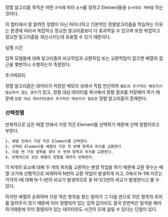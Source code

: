 정렬 알고리즘 목적은 어떤 `규칙`에 따라 `순서`를 정하고 Element들을 `순서대로 재배열` 하는 것이다.

이 챕터에서 잘 알려진 정렬이 아닌 마이너하고 기본적인 정렬알고리즘을 학습하는 이유는 환경에 따라서 복잡하고 정교한 알고리즘보다 더 효과적일 수 있으며 또한 복잡하고 정교한 알고리즘을 개선시키는데 유용할 수 있기 때문이다.

실행 시간

입력 모델들에 대해 알고리즘의 비교작업과 교환작업 또는 교환작업이 없으면 배열의 접근을 몇번이나 수행하는지 측정한다.

추가메모리

정렬 알고리즘은 데이터가 저장된 메모리 상에서 직접 연산하여 `별도의 추가적인 메모리가 필요하지 않는 경우`가 있고, 정렬 대상 데이터를 복사해서 정렬 결과를 저장해야 하기 때문에 `정렬 대상 데이터만큼의 추가적인 메모리가 필요한` 정렬 알고리즘이 존재한다.



### 선택정렬

반복적으로 남은 배열 안에서 가장 작은 Element를 선택하기 때문에 선택 정렬이라고 부른다.

```
1. 배열 안에서 가장 작은 Element를 선택한다.
2. 선택된 Element를 배열의 가장 첫 번째 항목과 위치를 교환한다
3. 다음 번 가장 항목을 찾아 두 번재 항목과 위치를 교환한다.
4. 반복적으로 모든 배열이 정렬될 때까지 반복한다.
```

각 N개의 요소에 대해  두 개의 위치를 교환하는 변경 작업을 하기 때문에 교환 횟수는 배열 크기에 선형적으로 비례하여 N번의 교환 작업이 발생하게 되고, 0에서 N-1에 이르는 각각의 i에 대해 N-1-i번의 비교가 발생하므로 총 N^2/2번의 비교가 발생한다고 볼 수 있다.

하지만 배열의 순회하며 가장 작은 항목을 찾는 절차가 그 다음 번으로 작은 항목의 위치를 알려주지 않기 때문에 이미 정렬되어 있는 입력 값이라도 결국 한번씩은 탐색을 해야하기때문에 이미 정렬되어 있는 데이터라도 시간이 오래 걸릴 수 있다는 단점이 있다.